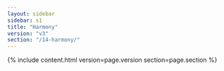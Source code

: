 ```yaml
---
layout: sidebar
sidebar: s1
title: "Harmony"
version: "v3"
section: "/14-harmony/"
---
```

{% include content.html version=page.version section=page.section %}